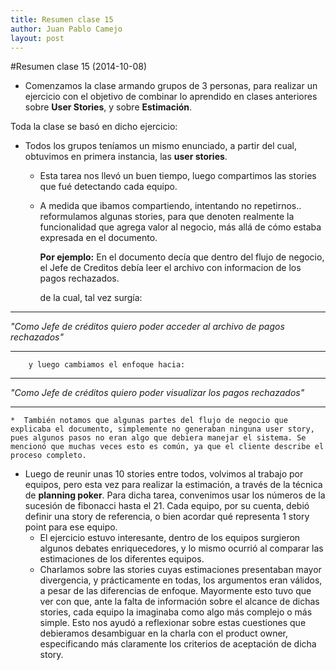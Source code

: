 ```yaml
---
title: Resumen clase 15
author: Juan Pablo Camejo
layout: post
---
```


#Resumen clase 15 (2014-10-08)

* Comenzamos la clase armando grupos de 3 personas, para realizar un ejercicio con el objetivo de combinar lo aprendido en clases anteriores sobre **User Stories**, y sobre **Estimación**.

Toda la clase se basó en dicho ejercicio:

* Todos los grupos teníamos un mismo enunciado, a partir del cual, obtuvimos en primera instancia, las **user stories**.
	* Esta tarea nos llevó un buen tiempo, luego compartimos las stories que fué detectando cada equipo.
	* A medida que ibamos compartiendo, intentando no repetirnos.. reformulamos algunas stories, para que denoten realmente la funcionalidad que agrega valor al negocio, más allá de cómo estaba expresada en el documento.

		**Por ejemplo:** En el documento decía que dentro del flujo de negocio, el Jefe de Creditos debía leer el archivo con informacion de los pagos rechazados.

		de la cual, tal vez surgía:
***
*"Como Jefe de créditos quiero poder acceder al archivo de pagos rechazados"*
***

		y luego cambiamos el enfoque hacia: 
***
*"Como Jefe de créditos 
quiero poder visualizar los pagos rechazados"*
***

	*  También notamos que algunas partes del flujo de negocio que explicaba el documento, simplemente no generaban ninguna user story, pues algunos pasos no eran algo que debiera manejar el sistema. Se mencionó que muchas veces esto es común, ya que el cliente describe el proceso completo.

* Luego de reunir unas 10 stories entre todos, volvimos al trabajo por equipos, pero esta vez para realizar la estimación, a través de la técnica de **planning poker**. Para dicha tarea, convenimos usar los números de la sucesión de fibonacci hasta el 21.
Cada equipo, por su cuenta, debió definir una story de referencia, o bien acordar qué representa 1 story point para ese equipo.
	* El ejercicio estuvo interesante, dentro de los equipos surgieron algunos debates enriquecedores, y lo mismo ocurrió al comparar las estimaciones de los diferentes equipos.
	* Charlamos sobre las stories cuyas estimaciones presentaban mayor divergencia, y prácticamente en todas, los argumentos eran válidos, a pesar de las diferencias de enfoque.
	Mayormente esto tuvo que ver con que, ante la falta de información sobre el alcance de dichas stories, cada equipo la imaginaba como algo más complejo o más simple. Esto nos ayudó a reflexionar sobre estas cuestiones que debieramos desambiguar en la charla con el product owner, especificando más claramente los criterios de aceptación de dicha story.

